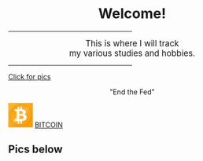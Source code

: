 <html>
    <head>
        <title>Nate Learns Stuff</title>
    </head>
    <body>
        <h1 style="text-align:center">Welcome!</h1>
        <hr width="50%"/>
        <!-- <hr/> is a horizontal line -->
        <p align="center"><big>This is where I will track <br/> my various studies and hobbies.</big></p>
        <hr width="50%"/>
	    <a href="#pics">Click for pics</a>
        <p align="center" class="quote">"End the Fed"</p>
        <img src="bitcoin.jpg" alt="no image" height="50" width="50" />
	<a href="https://bitcoin.org/en/" target="_blank"> BITCOIN </a>
	<h2 id="pics">Pics below</h2>
    </body>
</html>

